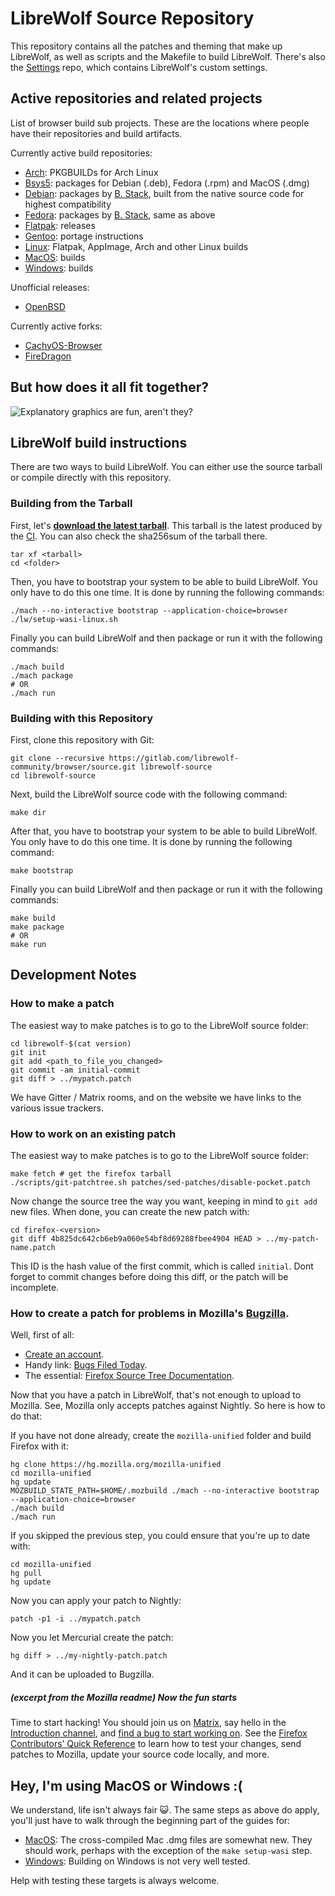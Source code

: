 # LibreWolf Source Repository

This repository contains all the patches and theming that make up LibreWolf, as well as scripts and the Makefile to build LibreWolf. There's also the [Settings](https://gitlab.com/librewolf-community/settings) repo, which contains LibreWolf's custom settings.

## Active repositories and related projects

List of browser build sub projects. These are the locations where people have their repositories and build artifacts.

Currently active build repositories:
* [Arch](https://gitlab.com/librewolf-community/browser/arch): PKGBUILDs for Arch Linux 
* [Bsys5](https://gitlab.com/librewolf-community/browser/bsys5): packages for Debian (.deb), Fedora (.rpm) and MacOS (.dmg)
* [Debian](https://gitlab.com/librewolf-community/browser/debian): packages by [B. Stack](https://gitlab.com/bgstack15), built from the native source code for highest compatibility
* [Fedora](https://gitlab.com/librewolf-community/browser/fedora): packages by [B. Stack](https://gitlab.com/bgstack15), same as above
* [Flatpak](https://gitlab.com/librewolf-community/browser/flatpak): releases
* [Gentoo](https://gitlab.com/librewolf-community/browser/gentoo): portage instructions
* [Linux](https://gitlab.com/librewolf-community/browser/linux): Flatpak, AppImage, Arch and other Linux builds
* [MacOS](https://gitlab.com/librewolf-community/browser/macos): builds
* [Windows](https://gitlab.com/librewolf-community/browser/windows): builds

Unofficial releases:
* [OpenBSD](https://librewolf.net/installation/openbsd/)

Currently active forks:
* [CachyOS-Browser](https://github.com/cachyos/cachyos-browser-settings)
* [FireDragon](https://github.com/dr460nf1r3/firedragon-browser)

## But how does it all fit together?

![Explanatory graphics are fun, aren't they?](https://gitlab.com/librewolf-community/browser/windows/uploads/693a69bb847927e367c86d4ab555aa47/lw_diagram.png)

## LibreWolf build instructions

There are two ways to build LibreWolf. You can either use the source tarball or compile directly with this repository.

### Building from the Tarball

First, let's **[download the latest tarball](https://gitlab.com/librewolf-community/browser/source/-/releases)**. This tarball is the latest produced by the [CI](https://gitlab.com/librewolf-community/browser/source/-/jobs). You can also check the sha256sum of the tarball there.

```
tar xf <tarball>
cd <folder>
```

Then, you have to bootstrap your system to be able to build LibreWolf. You only have to do this one time. It is done by running the following commands:

```
./mach --no-interactive bootstrap --application-choice=browser
./lw/setup-wasi-linux.sh
```

Finally you can build LibreWolf and then package or run it with the following commands:

```
./mach build
./mach package
# OR
./mach run
```

### Building with this Repository

First, clone this repository with Git:

```
git clone --recursive https://gitlab.com/librewolf-community/browser/source.git librewolf-source
cd librewolf-source
```

Next, build the LibreWolf source code with the following command:

```
make dir
```

After that, you have to bootstrap your system to be able to build LibreWolf. You only have to do this one time. It is done by running the following command:

```
make bootstrap
```

Finally you can build LibreWolf and then package or run it with the following commands:

```
make build
make package
# OR
make run
```

## Development Notes

### How to make a patch

The easiest way to make patches is to go to the LibreWolf source folder:
```
cd librewolf-$(cat version)
git init
git add <path_to_file_you_changed>
git commit -am initial-commit
git diff > ../mypatch.patch
```
We have Gitter / Matrix rooms, and on the website we have links to the various issue trackers.

### How to work on an existing patch

The easiest way to make patches is to go to the LibreWolf source folder:
```
make fetch # get the firefox tarball
./scripts/git-patchtree.sh patches/sed-patches/disable-pocket.patch
```
Now change the source tree the way you want, keeping in mind to `git add` new files. When done, you can create the new patch with:
```
cd firefox-<version>
git diff 4b825dc642cb6eb9a060e54bf8d69288fbee4904 HEAD > ../my-patch-name.patch
```
This ID is the hash value of the first commit, which is called `initial`. Dont forget to commit changes before doing this diff, or the patch will be incomplete.


### How to create a patch for problems in Mozilla's [Bugzilla](https://bugzilla.mozilla.org/).

Well, first of all:

* [Create an account](https://bugzilla.mozilla.org/createaccount.cgi).
* Handy link: [Bugs Filed Today](https://bugzilla.mozilla.org/buglist.cgi?cmdtype=dorem&remaction=run&namedcmd=Bugs%20Filed%20Today&sharer_id=1&list_id=15939480).
* The essential: [Firefox Source Tree Documentation](https://firefox-source-docs.mozilla.org/).

Now that you have a patch in LibreWolf, that's not enough to upload to Mozilla. See, Mozilla only accepts patches against Nightly. So here is how to do that:

If you have not done already, create the `mozilla-unified` folder and build Firefox with it:
```
hg clone https://hg.mozilla.org/mozilla-unified
cd mozilla-unified
hg update
MOZBUILD_STATE_PATH=$HOME/.mozbuild ./mach --no-interactive bootstrap --application-choice=browser
./mach build
./mach run
```
If you skipped the previous step, you could ensure that you're up to date with:
```
cd mozilla-unified
hg pull
hg update
```
Now you can apply your patch to Nightly:
```
patch -p1 -i ../mypatch.patch
```
Now you let Mercurial create the patch:
```
hg diff > ../my-nightly-patch.patch
```
And it can be uploaded to Bugzilla.

##### *(excerpt from the Mozilla readme)* Now the fun starts

Time to start hacking! You should join us on [Matrix](https://chat.mozilla.org/), say hello in the [Introduction channel](https://chat.mozilla.org/#/room/#introduction:mozilla.org), and [find a bug to start working on](https://codetribute.mozilla.org/). See the [Firefox Contributors’ Quick Reference](https://firefox-source-docs.mozilla.org/contributing/contribution_quickref.html#firefox-contributors-quick-reference) to learn how to test your changes, send patches to Mozilla, update your source code locally, and more.

## Hey, I'm using MacOS or Windows :(
We understand, life isn't always fair 😺. The same steps as above do apply, you'll just have to walk through the beginning part of the guides for:
* [MacOS](https://firefox-source-docs.mozilla.org/setup/macos_build.html): The cross-compiled Mac .dmg files are somewhat new. They should work, perhaps with the exception of the `make setup-wasi` step.
* [Windows](https://firefox-source-docs.mozilla.org/setup/windows_build.html): Building on Windows is not very well tested.

Help with testing these targets is always welcome.
